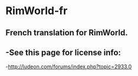 # RimWorld-fr
French translation for RimWorld.
-
-See this page for license info:
-
-http://ludeon.com/forums/index.php?topic=2933.0